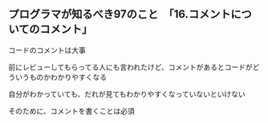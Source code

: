 ## プログラマが知るべき97のこと　「16.コメントについてのコメント」
コードのコメントは大事

前にレビューしてもらってる人にも言われたけど、コメントがあるとコードがどういうものかわかりやすくなる

自分がわかっていても、だれが見てもわかりやすくなっていないといけない

そのために、コメントを書くことは必須
